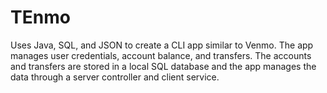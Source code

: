 # TEnmo

Uses Java, SQL, and JSON to create a CLI app similar to Venmo. The app manages user credentials,
account balance, and transfers. The accounts and transfers are stored in a local SQL database and the app
manages the data through a server controller and client service.
